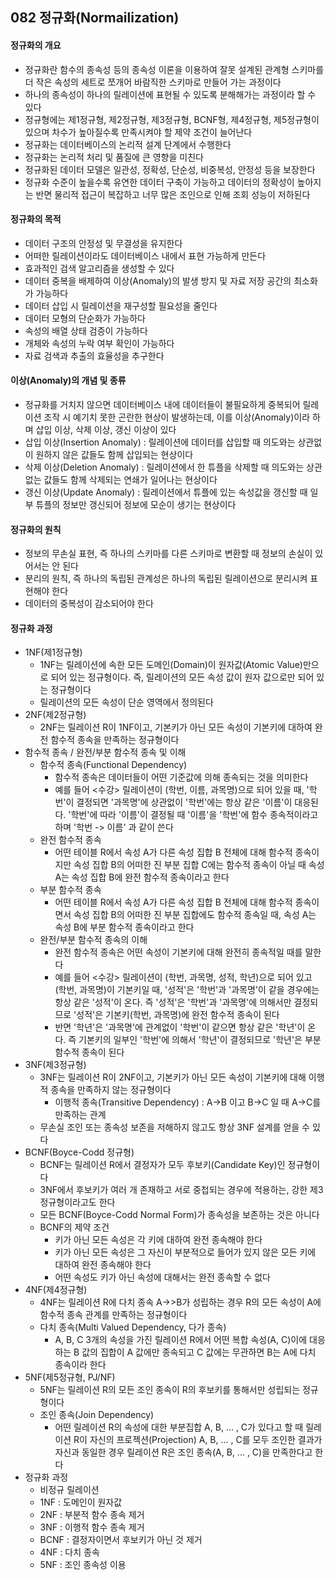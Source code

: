 ## 082 정규화(Normailization)

#### 정규화의 개요

- 정규화란 함수의 종속성 등의 종속성 이론을 이용하여 잘못 설계된 관계형 스키마를 더 작은 속성의 세트로 쪼개어 바람직한 스키마로 만들어 가는 과정이다
- 하나의 종속성이 하나의 릴레이션에 표현될 수 있도록 분해해가는 과정이라 할 수 있다
- 정규형에는 제1정규형, 제2정규형, 제3정규형, BCNF형, 제4정규형, 제5정규형이 있으며 차수가 높아질수록 만족시켜야 할 제약 조건이 늘어난다
- 정규화는 데이터베이스의 논리적 설계 단계에서 수행한다
- 정규화는 논리적 처리 및 품질에 큰 영향을 미친다
- 정규화된 데이터 모델은 일관성, 정확성, 단순성, 비중복성, 안정성 등을 보장한다
- 정규화 수준이 높을수록 유연한 데이터 구축이 가능하고 데이터의 정확성이 높아지는 반면 물리적 접근이 복잡하고 너무 많은 조인으로 인해 조회 성능이 저하된다



#### 정규화의 목적

- 데이터 구조의 안정성 및 무결성을 유지한다
- 어떠한 릴레이션이라도 데이터베이스 내에서 표현 가능하게 만든다
- 효과적인 검색 알고리즘을 생성할 수 있다
- 데이터 중복을 배제하여 이상(Anomaly)의 발생 방지 및 자료 저장 공간의 최소화가 가능하다
- 데이터 삽입 시 릴레이션을 재구성할 필요성을 줄인다
- 데이터 모형의 단순화가 가능하다
- 속성의 배열 상태 검증이 가능하다
- 개체와 속성의 누락 여부 확인이 가능하다
- 자료 검색과 추출의 효율성을 추구한다



#### 이상(Anomaly)의 개념 및 종류

- 정규화를 거치지 않으면 데이터베이스 내에 데이터들이 불필요하게 중복되어 릴레이션 조작 시 예기치 못한 곤란한 현상이 발생하는데, 이를 이상(Anomaly)이라 하며 삽입 이상, 삭제 이상, 갱신 이상이 있다
- 삽입 이상(Insertion Anomaly) : 릴레이션에 데이터를 삽입할 때 의도와는 상관없이 원하지 않은 값들도 함께 삽입되는 현상이다
- 삭제 이상(Deletion Anomaly) : 릴레이션에서 한 튜플을 삭제할 때 의도와는 상관없는 값들도 함께 삭제되는 연쇄가 일어나는 현상이다
- 갱신 이상(Update Anomaly) : 릴레이션에서 튜플에 있는 속성값을 갱신할 때 일부 튜플의 정보만 갱신되어 정보에 모순이 생기는 현상이다



#### 정규화의 원칙

- 정보의 무손실 표현, 즉 하나의 스키마를 다른 스키마로 변환할 때 정보의 손실이 있어서는 안 된다
- 분리의 원칙, 즉 하나의 독립된 관계성은 하나의 독립된 릴레이션으로 분리시켜 표현해야 한다
- 데이터의 중복성이 감소되어야 한다



#### 정규화 과정

- 1NF(제1정규형)
  - 1NF는 릴레이션에 속한 모든 도메인(Domain)이 원자값(Atomic Value)만으로 되어 있는 정규형이다. 즉, 릴레이션의 모든 속성 값이 원자 값으로만 되어 있는 정규형이다
  - 릴레이션의 모든 속성이 단순 영역에서 정의된다
- 2NF(제2정규형)
  - 2NF는 릴레이션 R이 1NF이고, 기본키가 아닌 모든 속성이 기본키에 대하여 완전 함수적 종속을 만족하는 정규형이다
- 함수적 종속 / 완전/부분 함수적 종속 및 이해
  - 함수적 종속(Functional Dependency)
    - 함수적 종속은 데이터들이 어떤 기준값에 의해 종속되는 것을 의미한다
    - 예를 들어 <수강> 릴레이션이 (학번, 이름, 과목명)으로 되어 있을 때, '학번'이 결정되면 '과목명'에 상관없이 '학번'에는 항상 같은 '이름'이 대응된다. '학번'에 따라 '이름'이 결정될 때 '이름'을 '학번'에 함수 종속적이라고 하며 '학번 -> 이름' 과 같이 쓴다
  - 완전 함수적 종속
    - 어떤 테이블 R에서 속성 A가 다른 속성 집합 B 전체에 대해 함수적 종속이지만 속성 집합 B의 어떠한 진 부분 집합 C에는 함수적 종속이 아닐 때 속성 A는 속성 집합 B에 완전 함수적 종속이라고 한다
  - 부분 함수적 종속
    - 어떤 테이블 R에서 속성 A가 다른 속성 집합 B 전체에 대해 함수적 종속이면서 속성 집합 B의 어떠한 진 부분 집합에도 함수적 종속일 때, 속성 A는 속성 B에 부분 함수적 종속이라고 한다
  - 완전/부분 함수적 종속의 이해
    - 완전 함수적 종속은 어떤 속성이 기본키에 대해 완전히 종속적일 때를 말한다
    - 예를 들어 <수강> 릴레이션이 (학번, 과목명, 성적, 학년)으로 되어 있고 (학번, 과목명)이 기본키일 때, '성적'은 '학번'과 '과목명'이 같을 경우에는 항상 같은 '성적'이 온다. 즉 '성적'은 '학번'과 '과목명'에 의해서만 결정되므로 '성적'은 기본키(학번, 과목명)에 완전 함수적 종속이 된다
    - 반면 '학년'은 '과목명'에 관계없이 '학번'이 같으면 항상 같은 '학년'이 온다. 즉 기본키의 일부인 '학번'에 의해서 '학년'이 결정되므로 '학년'은 부분 함수적 종속이 된다
- 3NF(제3정규형)
  - 3NF는 릴레이션 R이 2NF이고, 기본키가 아닌 모든 속성이 기본키에 대해 이행적 종속을 만족하지 않는 정규형이다
    - 이행적 종속(Transitive Dependency) : A->B 이고 B->C 일 때 A->C를 만족하는 관계
  - 무손실 조인 또는 종속성 보존을 저해하지 않고도 항상 3NF 설계를 얻을 수 있다
- BCNF(Boyce-Codd 정규형)
  - BCNF는 릴레이션 R에서 결정자가 모두 후보키(Candidate Key)인 정규형이다
  - 3NF에서 후보키가 여러 개 존재하고 서로 중첩되는 경우에 적용하는, 강한 제3정규형이라고도 한다
  - 모든 BCNF(Boyce-Codd Normal Form)가 종속성을 보존하는 것은 아니다
  - BCNF의 제약 조건
    - 키가 아닌 모든 속성은 각 키에 대하여 완전 종속해야 한다
    - 키가 아닌 모든 속성은 그 자신이 부분적으로 들어가 있지 않은 모든 키에 대하여 완전 종속해야 한다
    - 어떤 속성도 키가 아닌 속성에 대해서는 완전 종속할 수 없다
- 4NF(제4정규형)
  - 4NF는 릴레이션 R에 다치 종속 A->>B가 성립하는 경우 R의 모든 속성이 A에 함수적 종속 관계를 만족하는 정규형이다
  - 다치 종속(Multi Valued Dependency, 다가 종속)
    - A, B, C 3개의 속성을 가진 릴레이션 R에서 어떤 복합 속성(A, C)이에 대응하는 B 값의 집합이 A 값에만 종속되고 C 값에는 무관하면 B는 A에 다치 종속이라 한다
- 5NF(제5정규형, PJ/NF)
  - 5NF는 릴레이션 R의 모든 조인 종속이 R의 후보키를 통해서만 성립되는 정규형이다
  - 조인 종속(Join Dependency)
    - 어떤 릴레이션 R의 속성에 대한 부분집합 A, B, ... , C가 있다고 할 때 릴레이션 R이 자신의 프로젝션(Projection) A, B, ... , C를 모두 조인한 결과가 자신과 동일한 경우 릴레이션 R은 조인 종속(A, B, ... , C)을 만족한다고 한다 
- 정규화 과정
  - 비정규 릴레이션
  - 1NF : 도메인이 원자값
  - 2NF : 부분적 함수 종속 제거
  - 3NF : 이행적 함수 종속 제거
  - BCNF : 결정자이면서 후보키가 아닌 것 제거
  - 4NF : 다치 종속
  - 5NF : 조인 종속성 이용